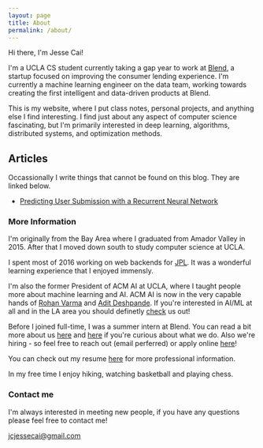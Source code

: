 ```yaml
---
layout: page
title: About
permalink: /about/
---
```


Hi there, I'm Jesse Cai!

I'm a UCLA CS student currently taking a gap year to work at [Blend](https://blend.com), a startup focused on improving the consumer lending experience.
I'm currently a machine learning engineer on the data team, working towards creating the first intelligent and data-driven products at Blend. 

This is my website, where I put class notes, personal projects, and anything else I find interesting. I find just about any aspect of computer science fascinating, but I'm primarily interested in deep learning, algorithms, distributed systems, and optimization methods.

## Articles
Occassionally I write things that cannot be found on this blog. They are linked below.
+ [Predicting User Submission with a Recurrent Neural Network](https://blend.com/predicting-submission/)

### More Information
I'm originally from the Bay Area where I graduated from Amador Valley in 2015. After that I moved down south to study computer science at UCLA. 

I spent most of 2016 working on web backends for [JPL](https://www.jpl.nasa.gov/). It was a wonderful learning experience that I enjoyed immensly. 

I'm also the former President of ACM AI at UCLA, where I taught people more about machine learning and AI.
ACM AI is now in the very capable hands of [Rohan Varma](http://rohanvarma.me/) and [Adit Deshpande](https://adeshpande3.github.io/).
If you're interested in AI/ML at all and in the LA area you should definetly [check](https://www.facebook.com/groups/uclaacmai/) us out!

Before I joined full-time, I was a summer intern at Blend. You can read a bit more about us [here](https://techcrunch.com/2017/08/24/blend-100-million/) and [here](https://news.greylock.com/our-investment-in-blend-4dd6a6106442) if you're curious about what we do.
Also we're hiring - so feel free to reach out (email perferred) or apply online [here](https://blend.com/careers/)!

You can check out my resume [here](/resources/Jesse_Cai_Resume.pdf) for more professional information.

In my free time I enjoy hiking, watching basketball and playing chess. 

### Contact me
I'm always interested in meeting new people, if you have any questions please feel free to contact me!

[jcjessecai@gmail.com](mailto:jcjessecai@gmail.com)
